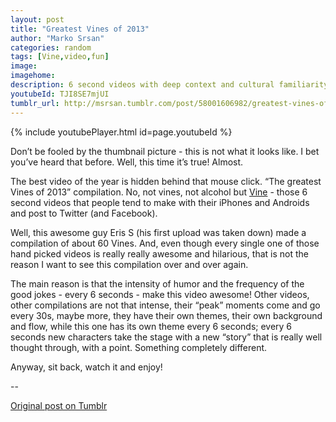 ```yaml
---
layout: post
title: "Greatest Vines of 2013"
author: "Marko Srsan"
categories: random
tags: [Vine,video,fun]
image: 
imagehome: 
description: 6 second videos with deep context and cultural familiarity have become popular - here are the top ones from 2013.
youtubeId: TJI8SE7mjUI
tumblr_url: http://msrsan.tumblr.com/post/58001606982/greatest-vines-of-2013
---
```


{% include youtubePlayer.html id=page.youtubeId %}

Don’t be fooled by the thumbnail picture - this is not what it looks like. I bet you’ve heard that before. Well, this time it’s true! Almost.

The best video of the year is hidden behind that mouse click. “The greatest Vines of 2013” compilation. No, not vines, not alcohol but [Vine](https://vine.co/) - those 6 second videos that people tend to make with their iPhones and Androids and post to Twitter (and Facebook). 

Well, this awesome guy Eris S (his first upload was taken down) made a compilation of about 60 Vines. And, even though every single one of those hand picked videos is really really awesome and hilarious, that is not the reason I want to see this compilation over and over again.

The main reason is that the intensity of humor and the frequency of the good jokes - every 6 seconds - make this video awesome! Other videos, other compilations are not that intense, their “peak” moments come and go every 30s, maybe more, they have their own themes, their own background and flow, while this one has its own theme every 6 seconds; every 6 seconds new characters take the stage with a new “story” that is really well thought through, with a point. Something completely different.

Anyway, sit back, watch it and enjoy! 

--

[Original post on Tumblr](http://msrsan.tumblr.com/post/58001606982/greatest-vines-of-2013)